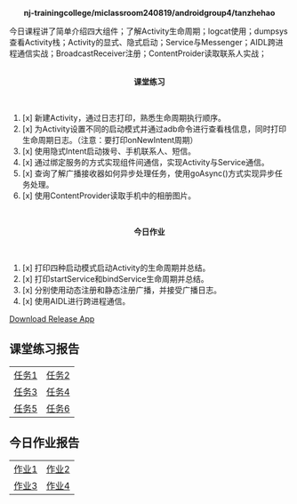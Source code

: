 <div>
    <p align="center">
        <strong>nj-trainingcollege/miclassroom240819/androidgroup4/tanzhehao</strong>
        <br>
    </p>
    今日课程讲了简单介绍四大组件；了解Activity生命周期；logcat使用；dumpsys查看Activity栈；Activity的显式、隐式启动；Service与Messenger；AIDL跨进程通信实战；BroadcastReceiver注册；ContentProider读取联系人实战；
    <br><br>
    <p align="center"><strong>课堂练习</strong></p>
    <br>
</div>

1. [x] 新建Activity，通过日志打印，熟悉生命周期执行顺序。
2. [x] 为Activity设置不同的启动模式并通过adb命令进行查看栈信息，同时打印生命周期日志。（注意：要打印onNewIntent周期）
3. [x] 使用隐式Intent启动拨号、手机联系人、短信。
4. [x] 通过绑定服务的方式实现组件间通信，实现Activity与Service通信。
5. [x] 查询了解广播接收器如何异步处理任务，使用goAsync()方式实现异步任务处理。
6. [x] 使用ContentProvider读取手机中的相册图片。

<div>
    <br>
    <p align="center"><strong>今日作业</strong></p>
    <br>
</div>

1. [x] 打印四种启动模式启动Activity的生命周期并总结。
2. [x] 打印startService和bindService生命周期并总结。
3. [x] 分别使用动态注册和静态注册广播，并接受广播日志。
4. [x] 使用AIDL进行跨进程通信。

<div>
    <a href="https://partner-gitlab.mioffice.cn/nj-trainingcollege/miclassroom240819/androidgroup4/tanzhehao/homework/-/raw/main/day2/app/release/app-release.apk?inline=false">Download Release App</a>
    <br>
</div>

## 课堂练习报告

|                                                                                                                                                   |                                                                                                                                                   |
| ------------------------------------------------------------------------------------------------------------------------------------------------- | ------------------------------------------------------------------------------------------------------------------------------------------------- |
| [任务1](https://partner-gitlab.mioffice.cn/nj-trainingcollege/miclassroom240819/androidgroup4/tanzhehao/homework/-/blob/main/day2/Day2-Train1.md) | [任务2](https://partner-gitlab.mioffice.cn/nj-trainingcollege/miclassroom240819/androidgroup4/tanzhehao/homework/-/blob/main/day2/Day2-Train2.md) |
| [任务3](https://partner-gitlab.mioffice.cn/nj-trainingcollege/miclassroom240819/androidgroup4/tanzhehao/homework/-/blob/main/day2/Day2-Train3.md) | [任务4](https://partner-gitlab.mioffice.cn/nj-trainingcollege/miclassroom240819/androidgroup4/tanzhehao/homework/-/blob/main/day2/Day2-Train4.md) |
| [任务5](https://partner-gitlab.mioffice.cn/nj-trainingcollege/miclassroom240819/androidgroup4/tanzhehao/homework/-/blob/main/day2/Day2-Train5.md) | [任务6](https://partner-gitlab.mioffice.cn/nj-trainingcollege/miclassroom240819/androidgroup4/tanzhehao/homework/-/blob/main/day2/Day2-Train6.md) |

## 今日作业报告

|                                                                                                                                                |                                                                                                                                                |
| ---------------------------------------------------------------------------------------------------------------------------------------------- | ---------------------------------------------------------------------------------------------------------------------------------------------- |
| [作业1](https://partner-gitlab.mioffice.cn/nj-trainingcollege/miclassroom240819/androidgroup4/tanzhehao/homework/-/blob/main/day2/Day2-HW1.md) | [作业2](https://partner-gitlab.mioffice.cn/nj-trainingcollege/miclassroom240819/androidgroup4/tanzhehao/homework/-/blob/main/day2/Day2-HW2.md) |
| [作业3](https://partner-gitlab.mioffice.cn/nj-trainingcollege/miclassroom240819/androidgroup4/tanzhehao/homework/-/blob/main/day2/Day2-HW3.md) | [作业4](https://partner-gitlab.mioffice.cn/nj-trainingcollege/miclassroom240819/androidgroup4/tanzhehao/homework/-/blob/main/day2/Day2-HW4.md) |

